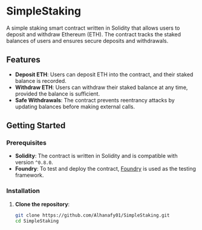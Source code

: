 # SimpleStaking

A simple staking smart contract written in Solidity that allows users to deposit and withdraw Ethereum (ETH). The contract tracks the staked balances of users and ensures secure deposits and withdrawals.

## Features
- **Deposit ETH**: Users can deposit ETH into the contract, and their staked balance is recorded.
- **Withdraw ETH**: Users can withdraw their staked balance at any time, provided the balance is sufficient.
- **Safe Withdrawals**: The contract prevents reentrancy attacks by updating balances before making external calls.

## Getting Started

### Prerequisites
- **Solidity**: The contract is written in Solidity and is compatible with version `^0.8.0`.
- **Foundry**: To test and deploy the contract, [Foundry](https://github.com/foundry-rs/foundry) is used as the testing framework.

### Installation

1. **Clone the repository**:
   ```bash
   git clone https://github.com/Alhanafy01/SimpleStaking.git
   cd SimpleStaking
